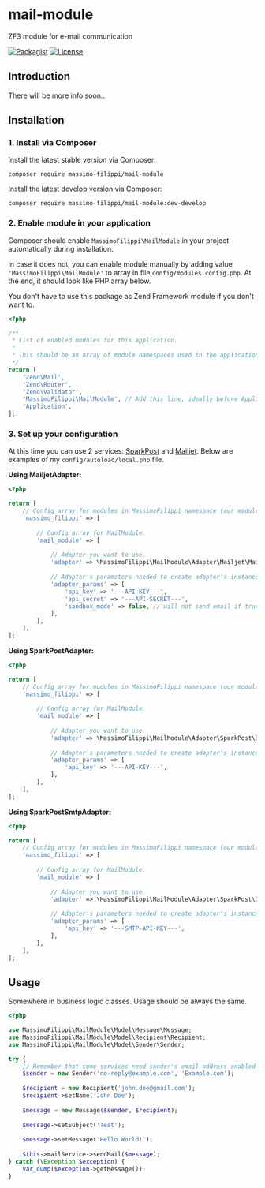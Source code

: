 # mail-module

ZF3 module for e-mail communication

[![Packagist](https://img.shields.io/packagist/v/massimo-filippi/mail-module.svg)](https://packagist.org/packages/massimo-filippi/mail-module)
[![License](http://img.shields.io/:license-mit-blue.svg)](http://doge.mit-license.org)

## Introduction

There will be more info soon...

## Installation

### 1. Install via Composer

Install the latest stable version via Composer:

```
composer require massimo-filippi/mail-module
```

Install the latest develop version via Composer:

```
composer require massimo-filippi/mail-module:dev-develop
```

### 2. Enable module in your application

Composer should enable `MassimoFilippi\MailModule` in your project automatically during installation. 

In case it does not, you can enable module manually by adding value `'MassimoFilippi\MailModule'` to array in file `config/modules.config.php`. At the end, it should look like PHP array below.

You don't have to use this package as Zend Framework module if you don't want to.

```php
<?php

/**
 * List of enabled modules for this application.
 *
 * This should be an array of module namespaces used in the application.
 */
return [
    'Zend\Mail',
    'Zend\Router',
    'Zend\Validator',
    'MassimoFilippi\MailModule', // Add this line, ideally before Application module.
    'Application',
];
```

### 3. Set up your configuration

At this time you can use 2 services: [SparkPost](https://www.sparkpost.com/) and [Mailjet](https://www.mailjet.com/). Below are examples of my `config/autoload/local.php` file.

**Using MailjetAdapter:**

```php
<?php

return [
    // Config array for modules in MassimoFilippi namespace (our modules).
    'massimo_filippi' => [
        
        // Config array for MailModule.
        'mail_module' => [
            
            // Adapter you want to use.
            'adapter' => \MassimoFilippi\MailModule\Adapter\Mailjet\MailjetAdapter::class,
            
            // Adapter's parameters needed to create adapter's instance (e.g., api key or password).
            'adapter_params' => [
                'api_key' => '---API-KEY---',
                'api_secret' => '---API-SECRET---',
                'sandbox_mode' => false, // will not send email if true, but API will response
            ],
        ],
    ],
];
```

**Using SparkPostAdapter:**

```php
<?php

return [
    // Config array for modules in MassimoFilippi namespace (our modules).
    'massimo_filippi' => [
        
        // Config array for MailModule.
        'mail_module' => [
            
            // Adapter you want to use.
            'adapter' => \MassimoFilippi\MailModule\Adapter\SparkPost\SparkPostAdapter::class,
            
            // Adapter's parameters needed to create adapter's instance (e.g., api key or password).
            'adapter_params' => [
                'api_key' => '---API-KEY---',
            ],
        ],
    ],
];
```

**Using SparkPostSmtpAdapter:**

```php
<?php

return [
    // Config array for modules in MassimoFilippi namespace (our modules).
    'massimo_filippi' => [
        
        // Config array for MailModule.
        'mail_module' => [
            
            // Adapter you want to use.
            'adapter' => \MassimoFilippi\MailModule\Adapter\SparkPost\SparkPostSmtpAdapter::class,
            
            // Adapter's parameters needed to create adapter's instance (e.g., api key or password).
            'adapter_params' => [
                'api_key' => '---SMTP-API-KEY---',
            ],
        ],
    ],
];
```

## Usage

Somewhere in business logic classes. Usage should be always the same.

```php
<?php 

use MassimoFilippi\MailModule\Model\Message\Message;
use MassimoFilippi\MailModule\Model\Recipient\Recipient;
use MassimoFilippi\MailModule\Model\Sender\Sender;

try {   
    // Remember that some services need sender's email address enabled first!
    $sender = new Sender('no-reply@example.com', 'Example.com');
     
    $recipient = new Recipient('john.doe@gmail.com');
    $recipient->setName('John Doe');
     
    $message = new Message($sender, $recipient);
     
    $message->setSubject('Test');
     
    $message->setMessage('Hello World!');
     
    $this->mailService->sendMail($message);
} catch (\Exception $exception) {
    var_dump($exception->getMessage());
}
```
